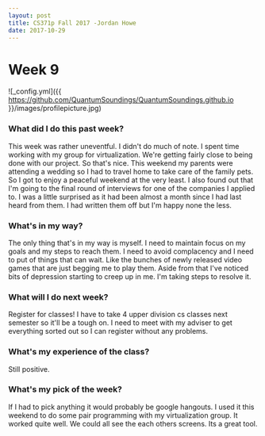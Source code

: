 ```yaml
---
layout: post
title: CS371p Fall 2017 -Jordan Howe
date: 2017-10-29
---
```

 # Week 9
![_config.yml]({{ https://github.com/QuantumSoundings/QuantumSoundings.github.io }}/images/profilepicture.jpg)

### What did I do this past week?
This week was rather uneventful. I didn't do much of note. I spent time working with my group for virtualization. We're getting fairly close to being done with our project. So that's nice. This weekend my parents were attending a wedding so I had to travel home to take care of the family pets. So I got to enjoy a peaceful weekend at the very least. I also found out that I'm going to the final round of interviews for one of the companies I applied to. I was a little surprised as it had been almost a month since I had last heard from them. I had written them off but I'm happy none the less. 

### What's in my way?
The only thing that's in my way is myself. I need to maintain focus on my goals and my steps to reach them. I need to avoid complacency and I need to put of things that can wait. Like the bunches of newly released video games that are just begging me to play them. Aside from that I've noticed bits of depression starting to creep up in me. I'm taking steps to resolve it. 

### What will I do next week?
Register for classes! I have to take 4 upper division cs classes next semester so it'll be a tough on. I need to meet with my adviser to get everything sorted out so I can register without any problems. 

### What's my experience of the class?
Still positive. 

### What's my pick of the week?
If I had to pick anything it would probably be google hangouts. I used it this weekend to do some pair programming with my virtualization group. It worked quite well. We could all see the each others screens. Its a great tool.
